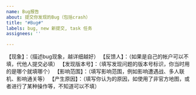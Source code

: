 ```yaml
---
name: Bug报告
about: 提交你发现的Bug（包括crash）
title: "#Bug#"
labels: bug, new 新提交, task 任务
assignees: ''

---
```


【现象】：（描述bug现象，越详细越好）
【反馈人】：（如果是自己的帐户可以不填，代他人提交必填）
【发现版本号】：（填写发现问题的版本号标识，你当时用的是哪个就填哪个）
【影响范围】：（填写影响范围，例如影响遭遇战、多人联机、影响通关等）
【产生原因】：（填写你认为的原因，如使用了非官方地图，或者进行了某种操作等，不知道可以不填）

[注释]:例子：
[注释]:【现象】：韩国火炮、洲际导弹的信标可以被超时空传送、铁幕装置影响
[注释]:【反馈人】：永恒_叶
[注释]:【发现版本号】：0.99.F1028A
[注释]:【影响范围】：影响带有AI的对局
[注释]:【产生原因】：AI新机制引入
